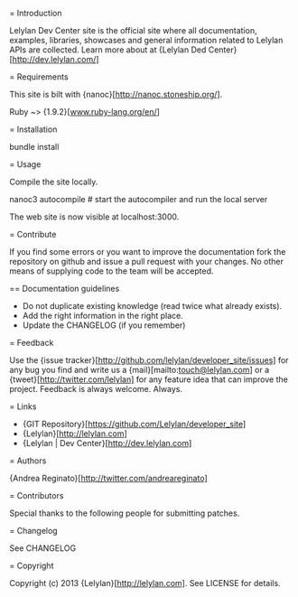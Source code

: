 = Introduction

Lelylan Dev Center site is the official site where all documentation, examples, libraries, 
showcases and general information related to Lelylan APIs are collected. 
Learn more about at {Lelylan Ded Center}[http://dev.lelylan.com/]


= Requirements

This site is bilt with {nanoc}[http://nanoc.stoneship.org/].

Ruby ~> {1.9.2}[www.ruby-lang.org/en/]


= Installation

  bundle install


= Usage

Compile the site locally.

  nanoc3 autocompile  # start the autocompiler and run the local server

The web site is now visible at localhost:3000. 


= Contribute

If you find some errors or you want to improve the documentation fork the repository on github 
and issue a pull request with your changes. No other means of supplying code to the team will 
be accepted.

== Documentation guidelines

* Do not duplicate existing knowledge (read twice what already exists).
* Add the right information in the right place.
* Update the CHANGELOG (if you remember)


= Feedback

Use the {issue tracker}[http://github.com/lelylan/developer_site/issues] for any bug you find and 
write us a {mail}[mailto:touch@lelylan.com] or a {tweet}[http://twitter.com/lelylan] for any 
feature idea that can improve the project. Feedback is always welcome. Always.


= Links 

* {GIT Repository}[https://github.com/Lelylan/developer_site]
* {Lelylan}[http://lelylan.com]
* {Lelylan | Dev Center}[http://dev.lelylan.com]


= Authors

{Andrea Reginato}[http://twitter.com/andreareginato]


= Contributors

Special thanks to the following people for submitting patches.


= Changelog

See CHANGELOG


= Copyright

Copyright (c) 2013 {Lelylan}[http://lelylan.com]. See LICENSE for details.
